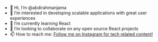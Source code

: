 - 👋 Hi, I’m @abdirahmanjama
- 👀 I’m interested in developing scalable applications with great user experiences
- 🌱 I’m currently learning React
- 💞️ I’m looking to collaborate on any open source React projects 
- 📫 How to reach me: [Follow me on Instagram for tech related content!](https://www.instagram.com/jamadesigns)

<!---
abdirahmanjama/abdirahmanjama is a ✨ special ✨ repository because its `README.md` (this file) appears on your GitHub profile.
You can click the Preview link to take a look at your changes.
--->
